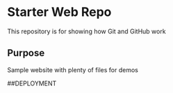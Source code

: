 # Starter Web Repo

This repository is for showing how Git and GitHub work

## Purpose

Sample website with plenty of files for demos

##DEPLOYMENT